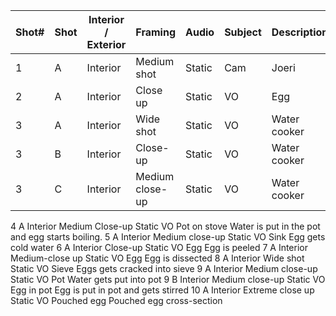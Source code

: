 | Shot# | Shot | Interior / Exterior | Framing | Audio | Subject | Description |
|-------|------|---------------------|---------|-------|---------|-------------|
| 1 | A | Interior | Medium shot	| Static | Cam | Joeri | Introduction |
| 2 | A | Interior | Close up | Static | VO | Egg | Show ingredients |
| 3 | A | Interior | Wide shot | Static | VO | Water cooker | Fill water cooker |
| 3 | B | Interior | Close-up | Static | VO | Water cooker | Turn water cooker on |
| 3 | C | Interior | Medium close-up | Static | VO | Water cooker | Water cooks, take cooker away |
4	A	Interior	Medium Close-up	Static	VO	Pot on stove	Water is put in the pot and egg starts boiling.
5	A	Interior	Medium close-up	Static	VO	Sink	Egg gets cold water
6	A	Interior	Close-up	Static	VO	Egg	Egg is peeled
7	A	Interior	Medium-close up	Static	VO	Egg	Egg is dissected
8	A	Interior	Wide shot	Static	VO	Sieve	Eggs gets cracked into sieve
9	A	Interior	Medium close-up	Static	VO	Pot	Water gets put into pot
9	B	Interior	Medium close-up	Static	VO	Egg in pot	Egg is put in pot and gets stirred
10	A	Interior	Extreme close up	Static	VO	Pouched egg	Pouched egg cross-section
